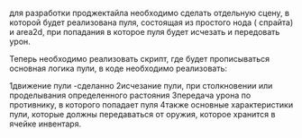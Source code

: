 для разработки проджектайла необходимо сделать отдельную сцену, в которой будет реализована пуля, состоящая из простого нода ( спрайта) и area2d, при попадания в которое пуля будет исчезать и передовать урон. 

Теперь необходимо реализовать скрипт, где будет прописываться основная логика пули, в коде необходимо реализовать:

1движение пули -сделанно
2исчезание пули, при столкновении или проделывания определенного растояния
3передача урона по противнику, в которого попадает пуля
4также основные характеристики пули, которые должны передаваться от оружия, которое хранится в ячейке инвентаря.

